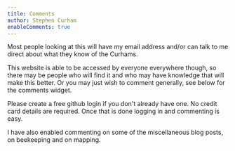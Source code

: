```yaml
---
title: Comments
author: Stephen Curham
enableComments: true
---
```

Most people looking at this will have my email address and/or can talk to me direct about what they know of the Curhams. 
 
This website is able to be accessed by everyone everywhere though, so there may be people who will find it and who may have knowledge that will make this better. Or you may just wish to comment generally, see below for the comments widget.
 
Please create a free github login if you don't already have one. No credit card details are required. Once that is done logging in and commenting is easy. 
 
I have also enabled commenting on some of the  miscellaneous blog posts, on beekeeping and on mapping.